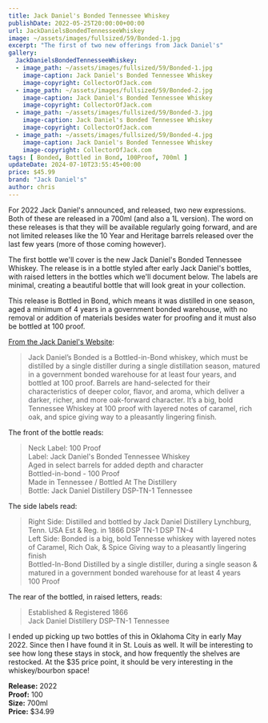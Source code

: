 ```yaml
---
title: Jack Daniel's Bonded Tennessee Whiskey
publishDate: 2022-05-25T20:00:00+00:00
url: JackDanielsBondedTennesseeWhiskey
image: ~/assets/images/fullsized/59/Bonded-1.jpg
excerpt: "The first of two new offerings from Jack Daniel's"
gallery:
  JackDanielsBondedTennesseeWhiskey:
  - image_path: ~/assets/images/fullsized/59/Bonded-1.jpg
    image-caption: Jack Daniel's Bonded Tennessee Whiskey
    image-copyright: CollectorOfJack.com
  - image_path: ~/assets/images/fullsized/59/Bonded-2.jpg
    image-caption: Jack Daniel's Bonded Tennessee Whiskey
    image-copyright: CollectorOfJack.com
  - image_path: ~/assets/images/fullsized/59/Bonded-3.jpg
    image-caption: Jack Daniel's Bonded Tennessee Whiskey
    image-copyright: CollectorOfJack.com
  - image_path: ~/assets/images/fullsized/59/Bonded-4.jpg
    image-caption: Jack Daniel's Bonded Tennessee Whiskey
    image-copyright: CollectorOfJack.com
tags: [ Bonded, Bottled in Bond, 100Proof, 700ml ]
updateDate: 2024-07-10T23:55:45+00:00
price: $45.99
brand: "Jack Daniel's"
author: chris
---
```

For 2022 Jack Daniel's announced, and released, two new expressions. Both of these are released in a 700ml (and also a 1L version). The word on these releases is that they will be available regularly going forward, and are not limited releases like the 10 Year and Heritage barrels released over the last few years (more of those coming however).

The first bottle we'll cover is the new Jack Daniel's Bonded Tennessee Whiskey. The release is in a bottle styled after early Jack Daniel's bottles, with raised letters in the bottles which we'll document below. The labels are minimal, creating a beautiful bottle that will look great in your collection.

This release is Bottled in Bond, which means it was distilled in one season, aged a minimum of 4 years in a government bonded warehouse, with no removal or addition of materials besides water for proofing and it must also be bottled at 100 proof.

[From the Jack Daniel's Website](https://www.jackdaniels.com/en-us/whiskey/bonded-experience):
> Jack Daniel’s Bonded is a Bottled-in-Bond whiskey, which must be distilled by a single distiller during a single distillation season, matured in a government bonded warehouse for at least four years, and bottled at 100 proof.  Barrels are hand-selected for their characteristics of deeper color, flavor, and aroma, which deliver a darker, richer, and more oak-forward character. It’s a big, bold Tennessee Whiskey at 100 proof with layered notes of caramel, rich oak, and spice giving way to a pleasantly lingering finish.

The front of the bottle reads:
> Neck Label: 100 Proof  
> Label: Jack Daniel's Bonded Tennessee Whiskey  
> Aged in select barrels for added depth and character  
> Bottled-in-bond - 100 Proof  
> Made in Tennessee / Bottled At The Distillery  
> Bottle: Jack Daniel Distillery DSP-TN-1 Tennessee  

The side labels read:
> Right Side: Distilled and bottled by Jack Daniel Distillery Lynchburg, Tenn. USA
Est & Reg. in 1866 DSP TN-1 DSP TN-4  
> Left Side: Bonded is a big, bold Tennesse whiskey with layered notes of Caramel, Rich Oak, & Spice Giving way to a pleasantly lingering finish  
> Bottled-In-Bond Distilled by a single distiller, during a single season & matured in a government bonded warehouse for at least 4 years  
> 100 Proof  

The rear of the bottled, in raised letters, reads:
> Established & Registered 1866  
> Jack Daniel Distillery DSP-TN-1 Tennessee  

I ended up picking up two bottles of this in Oklahoma City in early May 2022. Since then I have found it in St. Louis as well. It will be interesting to see how long these stays in stock, and how frequently the shelves are restocked. At the $35 price point, it should be very interesting in the whiskey/bourbon space!

**Release:** 2022  
**Proof:** 100  
**Size:** 700ml  
**Price:** $34.99  


